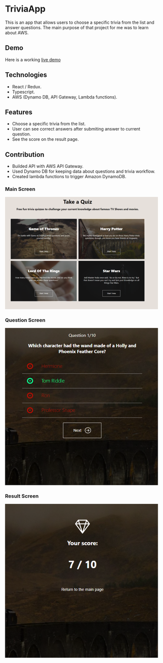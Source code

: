 # TriviaApp
This is an app that allows users to choose a specific trivia from the list and answer questions. 
The main purpose of that project for me was to learn about AWS.

## Demo
Here is a working <a href="#0">live demo</a>

## Technologies

* React / Redux.
* Typescript.
* AWS (Dynamo DB, API Gateway, Lambda functions).

## Features
* Choose a specific trivia from the list.
* User can see correct answers after submiting answer to current question.
* See the score on the result page.

## Contribution

* Builded API with AWS API Gateway.
* Used Dynamo DB for keeping data about questions and trivia workflow.
* Created lambda functions to trigger Amazon DynamoDB. 

### Main Screen

![Main Screen](/image/main-screen.png)

### Question Screen

![Question Screen](/image/question-screen.png)

### Result Screen

![Question Screen](/image/score-screen.png)
